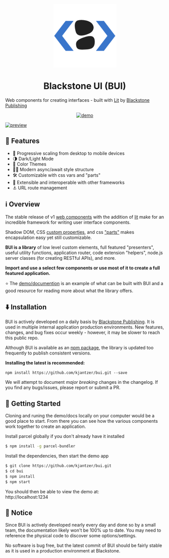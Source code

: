 
<p align="center">
  <a href="https://github.com/kjantzer/bui" rel="noopener" target="_blank">
    <img width="200" src="https://raw.githubusercontent.com/kjantzer/bui/master/logo.png"/>
  </a>
</p>

<h1 align="center">Blackstone UI (BUI)</h1>

Web components for creating interfaces - built with [Lit](https://lit.dev/) by [Blackstone Publishing](https://blackstonepublishing.com)

<div align="center">

[![demo](https://img.shields.io/badge/-Demo%20&%20Documentation-blue)](https://bui.js.org)

</div>

[![preview](./preview.jpg)](https://bui.js.org)

## 🎉 Features
- 📱 Progressive scaling from desktop to mobile devices
- 🌗 Dark/Light Mode
- 🎨 Color Themes
- 🧑‍💻 Modern async/await style structure
- 🛠 Customizable with css vars and "parts"
- 🔗 Extensible and interoperable with other frameworks
- ⚓️ URL route management

## ℹ️ Overview

The stable release of v1 [web components](https://developer.mozilla.org/en-US/docs/Web/Web_Components) with the addition of [lit](https://lit.dev) make for an incredible framework for writing user interface components.

Shadow DOM, CSS [custom properties](https://developer.mozilla.org/en-US/docs/Web/CSS/Using_CSS_custom_properties), and css ["parts"](https://developer.mozilla.org/en-US/docs/Web/CSS/::part) makes encapsulation easy yet still customizable.

**BUI is a library** of low level custom elements, full featured "presenters", useful utility functions, application router, code extension "helpers", node.js server classes (for creating RESTful APIs), and more. 

**Import and use a select few components or use most of it to create a full featured application.**

⭐️ The [demo/documention](http://bui.js.org/) is an example of what can be built with BUI and a good resource for reading more about what the library offers.

## ⬇️ Installation
BUI is actively developed on a daily basis by [Blackstone Publishing](https://www.blackstonepublishing.com). It is used in multiple internal application production environments. New features, changes, and bug fixes occur weekly - however, it may be slower to reach this public repo.

Although BUI is available as an [npm package](https://www.npmjs.com/package/blackstone-ui), the library is updated too frequently to publish consistent versions. 

**Installing the latest is recommended:**

```
npm install https://github.com/kjantzer/bui.git --save
```

We will attempt to document *major breaking* changes in the changelog. If you find any bugs/issues, please report or submit a PR.

## 🚀 Getting Started

Cloning and runing the demo/docs locally on your computer would be a good place to start. From there you can see how the various components work together to create an application.

Install parcel globally if you don't already have it installed
```bash
$ npm install -g parcel-bundler
```

Install the dependencies, then start the demo app
```bash
$ git clone https://github.com/kjantzer/bui.git
$ cd bui
$ npm install
$ npm start
```

You should then be able to view the demo at:  
http://localhost:1234

## 🚨 Notice

Since BUI is actively developed nearly every day and done so by a small team, the documentation likely won't be 100% up to date. You may need to reference the physical code to discover some options/settings.

No software is bug free, but the latest commit of BUI should be fairly stable as it is used in a production environment at Blackstone.
